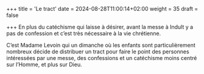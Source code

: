 +++
title = 'Le tract'
date = 2024-08-28T11:00:14+02:00
weight = 35
draft = false

+++
En plus du catéchisme qui laisse à désirer, avant la messe à Indult y a pas de confession et c’est très nécessaire à la vie chrétienne. 

C’est Madame Levoin qui un dimanche où les enfants sont particulièrement nombreux décide de distribuer un tract pour faire le point des personnes intéressées par une messe, des confessions et un catéchisme moins centré sur l’Homme, et plus sur Dieu.


 